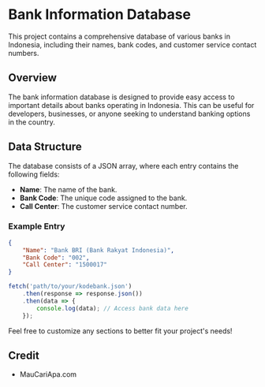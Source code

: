 # Bank Information Database

This project contains a comprehensive database of various banks in Indonesia, including their names, bank codes, and customer service contact numbers.

## Overview

The bank information database is designed to provide easy access to important details about banks operating in Indonesia. This can be useful for developers, businesses, or anyone seeking to understand banking options in the country.

## Data Structure

The database consists of a JSON array, where each entry contains the following fields:

- **Name**: The name of the bank.
- **Bank Code**: The unique code assigned to the bank.
- **Call Center**: The customer service contact number.

### Example Entry

```json
{
    "Name": "Bank BRI (Bank Rakyat Indonesia)",
    "Bank Code": "002",
    "Call Center": "1500017"
}
```
```js
fetch('path/to/your/kodebank.json')
    .then(response => response.json())
    .then(data => {
        console.log(data); // Access bank data here
    });
```

Feel free to customize any sections to better fit your project's needs!

## Credit
- MauCariApa.com
